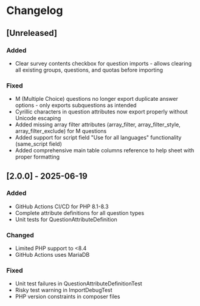 # Changelog

## [Unreleased]

### Added
- Clear survey contents checkbox for question imports - allows clearing all existing groups, questions, and quotas before importing

### Fixed
- M (Multiple Choice) questions no longer export duplicate answer options - only exports subquestions as intended
- Cyrillic characters in question attributes now export properly without Unicode escaping
- Added missing array filter attributes (array_filter, array_filter_style, array_filter_exclude) for M questions
- Added support for script field "Use for all languages" functionality (same_script field)
- Added comprehensive main table columns reference to help sheet with proper formatting

## [2.0.0] - 2025-06-19

### Added
- GitHub Actions CI/CD for PHP 8.1-8.3
- Complete attribute definitions for all question types
- Unit tests for QuestionAttributeDefinition

### Changed
- Limited PHP support to <8.4
- GitHub Actions uses MariaDB

### Fixed
- Unit test failures in QuestionAttributeDefinitionTest
- Risky test warning in ImportDebugTest
- PHP version constraints in composer files